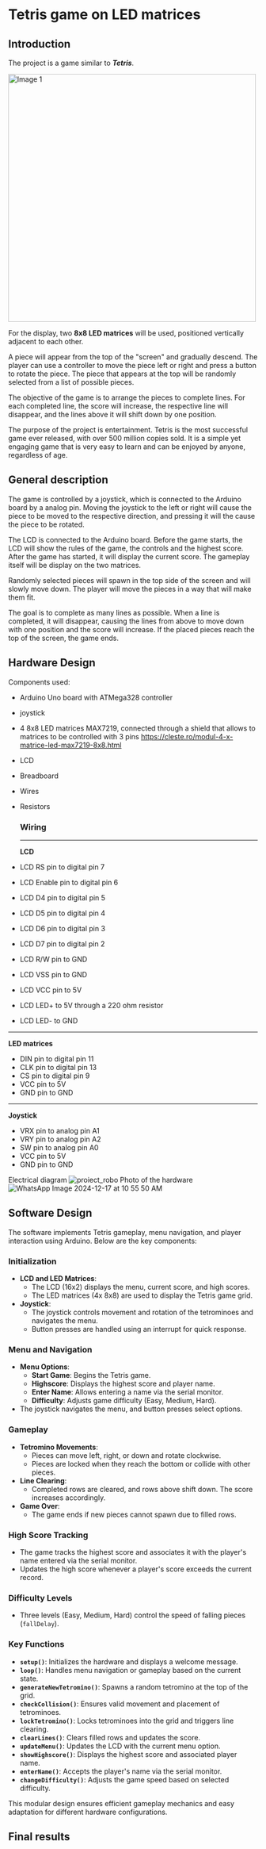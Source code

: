 # Tetris game on LED matrices

## Introduction

The project is a game similar to ***Tetris***. 

<img src="https://github.com/user-attachments/assets/87cda5a4-3e2a-4b0e-9147-e3be9092892f" alt="Image 1" width="500"/>

For the display, two **8x8 LED matrices** will be used, positioned vertically adjacent to each other. 

A piece will appear from the top of the "screen" and gradually descend. The player can use a controller to move the piece left or right and press a button to rotate the piece. The piece that appears at the top will be randomly selected from a list of possible pieces. 

The objective of the game is to arrange the pieces to complete lines. For each completed line, the score will increase, the respective line will disappear, and the lines above it will shift down by one position.

The purpose of the project is entertainment. Tetris is the most successful game ever released, with over 500 million copies sold. It is a simple yet engaging game that is very easy to learn and can be enjoyed by anyone, regardless of age.

## General description
The game is controlled by a joystick, which is connected to the Arduino board by a analog pin. Moving the joystick to the left or right will cause the piece to be moved to the respective direction, and pressing it will the cause the piece to be rotated. 

The LCD is connected to the Arduino board. Before the game starts, the LCD will show the rules of the game, the controls and the highest score. After the game has started, it will display the current score. The gameplay itself will be display on the two matrices. 

Randomly selected pieces will spawn in the top side of the screen and will slowly move down. The player will move the pieces in a way that will make them fit. 

The goal is to complete as many lines as possible. When a line is completed, it will disappear, causing the lines from above to move down with one position and the score will increase. If the placed pieces reach the top of the screen, the game ends.

## Hardware Design
 Components used:
 - Arduino Uno board with ATMega328 controller
 - joystick
 - 4 8x8 LED matrices MAX7219, connected through a shield that allows to matrices to be controlled with 3 pins https://cleste.ro/modul-4-x-matrice-led-max7219-8x8.html
 - LCD
 - Breadboard
 - Wires
 - Resistors

   ### Wiring

   ---
   **LCD**
- LCD RS pin to digital pin 7
- LCD Enable pin to digital pin 6
- LCD D4 pin to digital pin 5
- LCD D5 pin to digital pin 4
- LCD D6 pin to digital pin 3
- LCD D7 pin to digital pin 2
- LCD R/W pin to GND
- LCD VSS pin to GND
- LCD VCC pin to 5V
- LCD LED+ to 5V through a 220 ohm resistor
- LCD LED- to GND

---
   **LED matrices**
- DIN pin to digital pin 11
- CLK pin to digital pin 13
- CS pin to digital pin 9
- VCC pin to 5V
- GND pin to GND

---
   **Joystick**
- VRX pin to analog pin A1
- VRY pin to analog pin A2
- SW pin to analog pin A0
- VCC pin to 5V
- GND pin to GND

Electrical diagram
![proiect_robo](https://github.com/user-attachments/assets/05a782c5-34b4-4b0b-8fc2-ab796ee68ff7)
Photo of the hardware
![WhatsApp Image 2024-12-17 at 10 55 50 AM](https://github.com/user-attachments/assets/ca034c7b-ca3a-4e60-8c38-cafaced2c091)

## Software Design

The software implements Tetris gameplay, menu navigation, and player interaction using Arduino. Below are the key components:

### Initialization
- **LCD and LED Matrices**:
  - The LCD (16x2) displays the menu, current score, and high scores.
  - The LED matrices (4x 8x8) are used to display the Tetris game grid.
- **Joystick**:
  - The joystick controls movement and rotation of the tetrominoes and navigates the menu.
  - Button presses are handled using an interrupt for quick response.

### Menu and Navigation
- **Menu Options**:
  - **Start Game**: Begins the Tetris game.
  - **Highscore**: Displays the highest score and player name.
  - **Enter Name**: Allows entering a name via the serial monitor.
  - **Difficulty**: Adjusts game difficulty (Easy, Medium, Hard).
- The joystick navigates the menu, and button presses select options.

### Gameplay
- **Tetromino Movements**:
  - Pieces can move left, right, or down and rotate clockwise.
  - Pieces are locked when they reach the bottom or collide with other pieces.
- **Line Clearing**:
  - Completed rows are cleared, and rows above shift down. The score increases accordingly.
- **Game Over**:
  - The game ends if new pieces cannot spawn due to filled rows.

### High Score Tracking
- The game tracks the highest score and associates it with the player's name entered via the serial monitor.
- Updates the high score whenever a player's score exceeds the current record.

### Difficulty Levels
- Three levels (Easy, Medium, Hard) control the speed of falling pieces (`fallDelay`).

### Key Functions
- **`setup()`**: Initializes the hardware and displays a welcome message.
- **`loop()`**: Handles menu navigation or gameplay based on the current state.
- **`generateNewTetromino()`**: Spawns a random tetromino at the top of the grid.
- **`checkCollision()`**: Ensures valid movement and placement of tetrominoes.
- **`lockTetromino()`**: Locks tetrominoes into the grid and triggers line clearing.
- **`clearLines()`**: Clears filled rows and updates the score.
- **`updateMenu()`**: Updates the LCD with the current menu option.
- **`showHighscore()`**: Displays the highest score and associated player name.
- **`enterName()`**: Accepts the player's name via the serial monitor.
- **`changeDifficulty()`**: Adjusts the game speed based on selected difficulty.

This modular design ensures efficient gameplay mechanics and easy adaptation for different hardware configurations.
## Final results
